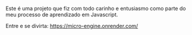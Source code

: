 Este é uma projeto que fiz com todo carinho e entusiasmo como parte do meu processo de aprendizado em Javascript.


Entre e se divirta: https://micro-engine.onrender.com/

